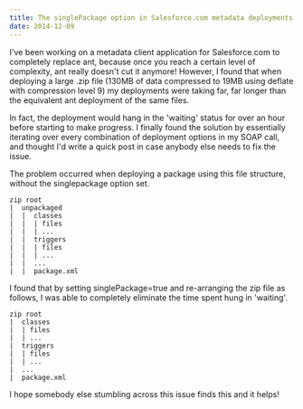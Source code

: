 ```yaml
---
title: The singlePackage option in Salesforce.com metadata deployments
date: 2014-12-09
---
```


I've been working on a metadata client application for Salesforce.com to completely replace ant, because once you reach a certain level of complexity, ant really doesn't cut it anymore! However, I found that when deploying a large .zip file (130MB of data compressed to 19MB using deflate with compression level 9) my deployments were taking far, far longer than the equivalent ant deployment of the same files.

In fact, the deployment would hang in the 'waiting' status for over an hour before starting to make progress. I finally found the solution by essentially iterating over every combination of deployment options in my SOAP call, and thought I'd write a quick post in case anybody else needs to fix the issue.

The problem occurred when deploying a package using this file structure, without the singlepackage option set.

```
zip root
|  unpackaged
|  |  classes
|  |  | files
|  |  | ...
|  |  triggers
|  |  | files
|  |  | ...
|  |  ...
|  |  package.xml
```

I found that by setting singlePackage=true and re-arranging the zip file as follows, I was able to completely eliminate the time spent hung in 'waiting'.

```
zip root
|  classes
|  | files
|  | ...
|  triggers
|  | files
|  | ...
|  ...
|  package.xml
```

I hope somebody else stumbling across this issue finds this and it helps!